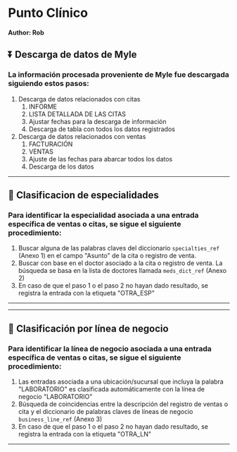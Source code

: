 # Punto Clínico
**Author: Rob**

## ⏬ Descarga de datos de Myle

### La información procesada proveniente de Myle fue descargada siguiendo estos pasos:

1. Descarga de datos relacionados con citas
   1. INFORME
   2. LISTA DETALLADA DE LAS CITAS
   3. Ajustar fechas para la descarga de información
   4. Descarga de tabla con todos los datos registrados
2. Descarga de datos relacionados con ventas
   1. FACTURACIÓN
   2. VENTAS
   3. Ajuste de las fechas para abarcar todos los datos
   4. Descarga de los datos

------

## 🔎 Clasificacion de especialidades

### Para identificar la especialidad asociada a una entrada específica de ventas o citas, se sigue el siguiente procedimiento:

1. Buscar alguna de las palabras claves del diccionario `specialties_ref` (Anexo 1) en el campo "Asunto" de la cita o registro de venta.
2. Buscar con base en el doctor asociado a la cita o registro de venta. La búsqueda se basa en la lista de doctores llamada `meds_dict_ref` (Anexo 2)
3. En caso de que el paso 1 o el paso 2 no hayan dado resultado, se registra la entrada con la etiqueta "OTRA_ESP"

------

------

## 📌 Clasificación por línea de negocio

### Para identificar la línea de negocio asociada a una entrada específica de ventas o citas, se sigue el siguiente procedimiento:

1. Las entradas asociada a una ubicación/sucursal que incluya la palabra "LABORATORIO" es clasificada automáticamente con la línea de negocio "LABORATORIO"
2. Búsqueda de coincidencias entre la descripción del registro de ventas o cita y el diccionario de palabras claves de líneas de negocio `business_line_ref` (Anexo 3)
3. En caso de que el paso 1 o el paso 2 no hayan dado resultado, se registra la entrada con la etiqueta "OTRA_LN"

------